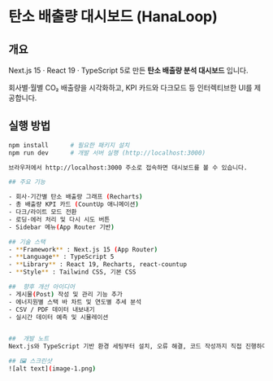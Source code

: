 #  탄소 배출량 대시보드 (HanaLoop)

##  개요

Next.js 15 · React 19 · TypeScript 5로 만든 **탄소 배출량 분석 대시보드** 입니다.  

회사별·월별 CO₂ 배출량을 시각화하고, KPI 카드와 다크모드 등 인터렉티브한 UI를 제공합니다.

##  실행 방법

```bash
npm install      # 필요한 패키지 설치
npm run dev      # 개발 서버 실행 (http://localhost:3000)

브라우저에서 http://localhost:3000 주소로 접속하면 대시보드를 볼 수 있습니다.

## 주요 기능

- 회사·기간별 탄소 배출량 그래프 (Recharts)
- 총 배출량 KPI 카드 (CountUp 애니메이션)
- 다크/라이트 모드 전환
- 로딩·에러 처리 및 다시 시도 버튼
- Sidebar 메뉴(App Router 기반)

## 기술 스택
- **Framework** : Next.js 15 (App Router)
- **Language** : TypeScript 5
- **Library** : React 19, Recharts, react-countup
- **Style** : Tailwind CSS, 기본 CSS

##  향후 개선 아이디어
- 게시물(Post) 작성 및 관리 기능 추가
- 에너지원별 스택 바 차트 및 연도별 추세 분석
- CSV / PDF 데이터 내보내기
- 실시간 데이터 예측 및 시뮬레이션


##  개발 노트
Next.js와 TypeScript 기반 환경 세팅부터 설치, 오류 해결, 코드 작성까지 직접 진행하며 구조와 동작 원리를 학습했습니다.

## 🖼️ 스크린샷
![alt text](image-1.png)